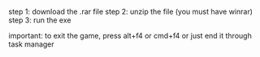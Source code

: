 step 1: download the .rar file
step 2: unzip the file (you must have winrar)
step 3: run the exe

important: to exit the game, press alt+f4 or cmd+f4 or just end it through task manager
